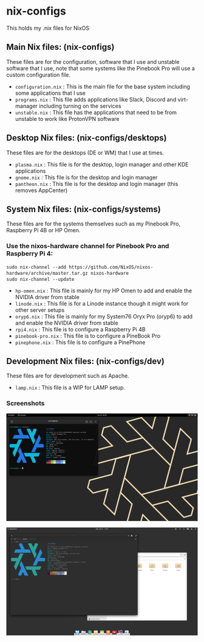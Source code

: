 # nix-configs

This holds my .nix files for NixOS

## Main Nix files: (nix-configs)

These files are for the configuration, software that I use and unstable software that I use, note that some systems like the Pinebook Pro will use a custom configuration file.

- `configuration.nix` : This is the main file for the base system including some applications that I use
- `programs.nix` : This file adds applications like Slack, Discord and virt-manager including turning on the services
- `unstable.nix` : This file has the applications that need to be from unstable to work like ProtonVPN software

## Desktop Nix files: (nix-configs/desktops)

These files are for the desktops (DE or WM) that I use at times.

- `plasma.nix` : This file is for the desktop, login manager and other KDE applications
- `gnome.nix` : This file is for the desktop and login manager
- `pantheon.nix` : This file is for the desktop and login manager (this removes AppCenter)

## System Nix files: (nix-configs/systems)

These files are for the systems themselves such as my Pinebook Pro, Raspberry Pi 4B or HP Omen.

### Use the nixos-hardware channel for Pinebook Pro and Raspberry Pi 4:

```
sudo nix-channel --add https://github.com/NixOS/nixos-hardware/archive/master.tar.gz nixos-hardware
sudo nix-channel --update
```

- `hp-omen.nix` : This file is mainly for my HP Omen to add and enable the NVIDIA driver from stable
- `linode.nix` : This file is for a Linode instance though it might work for other server setups
- `oryp6.nix` : This file is mainly for my System76 Oryx Pro (oryp6) to add and enable the NVIDIA driver from stable
- `rpi4.nix` : This file is to configure a Raspberry Pi 4B
- `pinebook-pro.nix` : This file is to configure a PineBook Pro
- `pinephone.nix` : This file is to configure a PinePhone

## Development Nix files: (nix-configs/dev)

These files are for development such as Apache.

- `lamp.nix` : This file is a WIP for LAMP setup. 

### Screenshots

![GNOME Installation](Screenshots/nixos-gnome.png)

![Pantheon Installation](Screenshots/nixos-pantheon.png)
